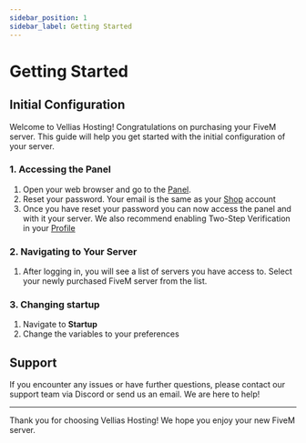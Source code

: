 ```yaml
---
sidebar_position: 1
sidebar_label: Getting Started
---
```


# Getting Started

## Initial Configuration

Welcome to Vellias Hosting! Congratulations on purchasing your FiveM server. This guide will help you get started with the initial configuration of your server.

### 1. Accessing the Panel

1. Open your web browser and go to the [Panel](https://gamepanel.vellias.nl).
2. Reset your password. Your email is the same as your [Shop](https://shop.velliashosting.online) account
3. Once you have reset your password you can now access the panel and with it your server. We also recommend enabling Two-Step Verification in your [Profile](https://gamepanel.vellias.nl/account)

### 2. Navigating to Your Server

1. After logging in, you will see a list of servers you have access to. Select your newly purchased FiveM server from the list.

### 3. Changing startup

1. Navigate to **Startup** 
2. Change the variables to your preferences 

## Support

If you encounter any issues or have further questions, please contact our support team via Discord or send us an email. We are here to help!

---

Thank you for choosing Vellias Hosting! We hope you enjoy your new FiveM server.
